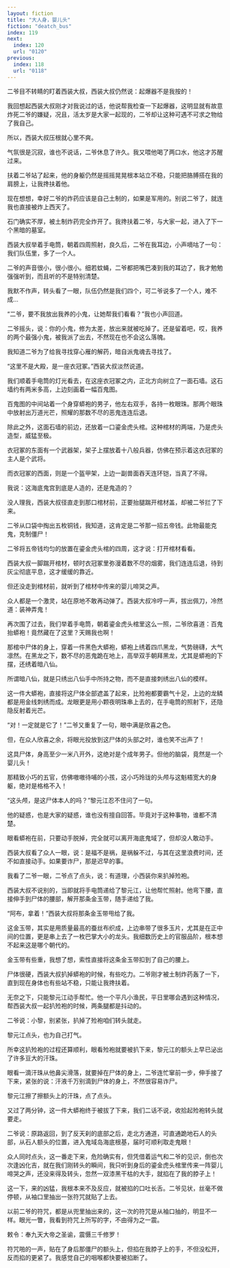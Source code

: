 ```yaml
---
layout: fiction
title: "大人身，婴儿头"
fiction: "deatch_bus"
index: 119
next:
  index: 120
  url: "0120"
previous:
  index: 118
  url: "0118"
---
```

二爷目不转睛的盯着西装大叔，西装大叔仍然说：起爆器不是我按的！

我回想起西装大叔刚才对我说过的话，他说帮我检查一下起爆器，这明显就有故意炸死二爷的嫌疑，况且，活太岁是大家一起现的，二爷却让这种可遇不可求之物给了我自己。

所以，西装大叔压根就心里不爽。

气氛很是沉寂，谁也不说话，二爷休息了许久。我又喂他喝了两口水，他这才苏醒过来。

扶着二爷站了起来，他的身躯仍然是摇摇晃晃根本站立不稳，只能把胳膊搭在我的肩膀上，让我搀扶着他。

现在想想，幸好二爷的炸药应该是自己土制的，如果是军用的。别说二爷了，就连我也直接被炸上西天了。

石门确实不厚，被土制炸药完全炸开了。我搀扶着二爷，与大家一起，进入了下一个黑暗的墓室。

西装大叔举着手电筒，朝着四周照射，良久后，二爷在我耳边，小声嘀咕了一句：我们队伍里，多了一个人。

二爷的声音很小，很小很小。细若蚊蝇，二爷都把嘴巴凑到我的耳边了，我才勉勉强强听到，而且听的不是特别清楚。

我默不作声，转头看了一眼，队伍仍然是我们四个，可二爷说多了一个人，难不成...

“二爷，要不我放出我养的小鬼，让她帮我们看看？”我也小声回道。

二爷摇头，说：你的小鬼，修为太差，放出来就被吃掉了。还是留着吧，哎，我养的两个最强小鬼，被我派了出去，不然现在也不会这么落魄。

我知道二爷为了给我寻找穿心雁的解药，暗自派鬼魂去寻找了。

“这里不是大殿，是一座衣冠冢。”西装大叔淡然说道。

我们顺着手电筒的灯光看去，在这座衣冠冢之内，正北方向树立了一面石墙。这石墙约有两米多高，上边刻画着一幅百鬼图。

百鬼图的中间站着一个身穿蟒袍的男子，他左右双手，各持一枚眼珠。那两个眼珠中放射出万道光芒，照耀的那数不尽的恶鬼连连后退。

除此之外，这面石墙的前边，还放着一口鎏金虎头棺。这种棺材的两端，乃是虎头造型，威猛至极。

衣冠冢的东面有一个武器架，架子上摆放着十八般兵器，仿佛在预示着这衣冠冢的主人是个武将。

而衣冠冢的西面，则是一个盔甲架，上边一副兽面吞天连环铠，当真了不得。

我说：这海底鬼宫到底是人造的，还是鬼造的？

没人理我，西装大叔径直走到那口棺材前，正要抬腿踹开棺材盖，却被二爷拦了下来。

二爷从口袋中掏出五枚铜钱，我知道，这肯定是二爷那一招五帝钱。此物最能克鬼，克制僵尸！

二爷将五帝钱均匀的放置在鎏金虎头棺的四周，这才说：打开棺材看看。

西装大叔一脚踹开棺材，顿时衣冠冢里弥漫着数不尽的烟雾，我们连连后退，待到灰尘彻底平息，这才缓缓的靠近。

但还没走到棺材前，就听到了棺材中传来的婴儿啼哭之声。

众人都是一个激灵，站在原地不敢再动弹了。西装大叔冷哼一声，拔出佩刀，冷然道：装神弄鬼！

再次围了过去，我们举着手电筒，朝着鎏金虎头棺里这么一照，二爷欣喜道：百鬼抬蟒袍！竟然藏在了这里？天赐我也啊！

那棺中尸体的身上，穿着一件黑色大蟒袍，蟒袍上绣着四爪黑龙，气势磅礴，大气凛然。在黑龙之下，数不尽的恶鬼跪在地上，高举双手朝拜黑龙，尤其是蟒袍的下摆，还绣着暗八仙。

所谓暗八仙，就是只绣出八仙手中所持之物，而不是直接刺绣出八仙的模样。

这一件大蟒袍，直接将这尸体全部遮盖了起来，比殓袍都要霸气十足，上边的龙鳞都是用金线刺绣而成。龙眼更是用小颗夜明珠串上去的，在手电筒的照射下，还隐隐反射着光芒。

“对！一定就是它了！”二爷又重复了一句，眼中满是欣喜之色。

但，在众人欣喜之余，将眼光投放到这尸体的头部之时，谁也笑不出声了！

这具尸体，身高至少一米八开外，这绝对是个成年男子。但他的脑袋，竟然是一个婴儿头！

那精致小巧的五官，仿佛嗷嗷待哺的小孩，这小巧玲珑的头颅与这魁梧宽大的身躯，绝对是格格不入！

“这头颅，是这尸体本人的吗？”黎元江忍不住问了一句。

他的疑惑，也是大家的疑惑，谁也没有擅自回答。毕竟对于这种事物，谁都不清楚。

眼看蟒袍在前，只要动手脱掉，完全就可以离开海底鬼域了，但却没人敢动手。

西装大叔看了众人一眼，说：是福不是祸，是祸躲不过，与其在这里浪费时间，还不如直接动手。如果要诈尸，那是迟早的事。

我看了二爷一眼，二爷点了点头，说：有道理，小西装你来扒掉殓袍。

西装大叔不说别的，当即就将手电筒递给了黎元江，让他帮忙照射。他弯下腰，直接伸手到尸体的腰部，解开那条金玉带，随手递给了我。

“阿布，拿着！”西装大叔将那条金玉带甩给了我。

这金玉带，其实是用质量最高的蚕丝布织成，上边串带了很多玉片，尤其是在正中间的位置，更是串上去了一枚巴掌大小的龙头。我细数历史上的官服品阶，根本想不起来这是哪个朝代的。

金玉带有些重，我想了想，索性直接将这条金玉带扣到了自己的腰上。

尸体很硬，西装大叔扒掉蟒袍的时候，有些吃力。二爷刚才被土制炸药轰了一下，直到现在身体也有些站不稳，只能让我搀扶着。

无奈之下，只能黎元江动手帮忙。他一个平凡小渔民，平日里哪会遇到这种情况，帮西装大叔一起扒殓袍的时候，两条腿都是抖动的。

二爷说：小黎，别紧张，扒掉了殓袍咱们转头就走。

黎元江点头，也为自己打气。

所幸这扒殓袍的过程还算顺利，眼看殓袍就要被扒下来，黎元江的额头上早已泌出了许多豆大的汗珠。

眼看一滴汗珠从他鼻尖滑落，就要掉在尸体的身上，二爷连忙窜前一步，伸手接了下来，紧张的说：汗液千万别滴到尸体的身上，不然很容易诈尸。

黎元江擦了擦额头上的汗珠，点了点头。

又过了两分钟，这一件大蟒袍终于被拔了下来，我们二话不说，收拾起殓袍转头就要走。

二爷说：原路返回，到了反天刹的底部之后，走北方通道，可直通跪地石人的头部，从石人额头的位置，进入鬼域岛海底根基，届时可顺利取走鬼眼！

众人同时点头，这一番走下来，危险确实有，但凭借着运气和二爷的见识，倒也次次逢凶化吉，就在我们刚转头的瞬间，我只听到身后的鎏金虎头棺里传来一阵婴儿啼哭之声，还没来得及转头，忽然一双漆黑干枯的大手，就掐在了我的脖子上！

这一下，来的凶猛，我根本来不及反应，就被掐的口吐长舌。二爷见状，丝毫不做停顿，从袖口里抽出一张符咒就贴了上去。

以前二爷的符咒，都是从兜里抽出来的，这一次的符咒是从袖口抽的，明显不一样。眼光一瞥，我看到符咒上所写的字，不由得为之一震。

敕令：奉九天大帝之圣谕，震慑三千修罗！

符咒啪的一声，贴在了身后那僵尸的额头上，但掐在我脖子上的手，不但没松开，反而掐的更紧了。我感觉自己的咽喉都快要被掐断了。